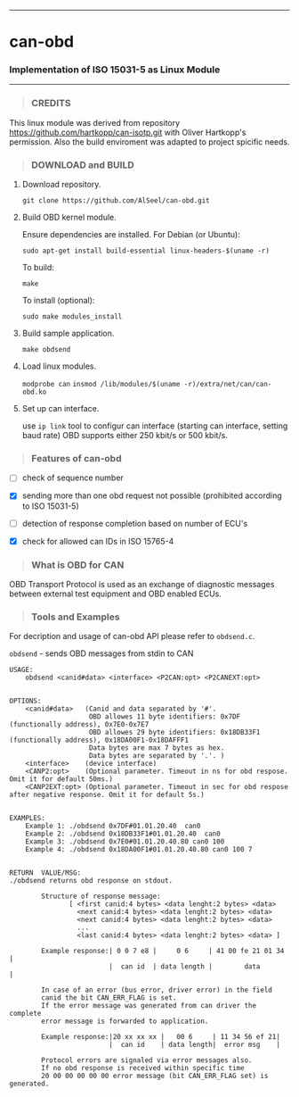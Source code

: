 ----------------------------------------------------------------------------
# can-obd
### Implementation of  ISO 15031-5 as Linux Module

----------------------------------------------------------------------------

> ### CREDITS


This linux module was derived from repository https://github.com/hartkopp/can-isotp.git
with Oliver Hartkopp's permission. Also the build 
enviroment was adapted to project spicific needs.

> ### DOWNLOAD and BUILD

1. Download repository.

      `git clone https://github.com/AlSeel/can-obd.git`

2. Build OBD kernel module.

   Ensure dependencies are installed.  For Debian (or Ubuntu):
   
      `sudo apt-get install build-essential linux-headers-$(uname -r)`

   To build:
   
      `make`

   To install (optional):
   
      `sudo make modules_install`
      
3. Build sample application. 

      `make obdsend`

4. Load linux modules.

      `modprobe can`
      `insmod /lib/modules/$(uname -r)/extra/net/can/can-obd.ko`
   
5. Set up can interface.

      use `ip link` tool to configur can interface (starting can interface, setting baud rate)
      OBD supports either 250 kbit/s or 500 kbit/s.
     

> ### Features of can-obd

- [ ] check of sequence number
- [x] sending more than one obd request not possible (prohibited 
  according to ISO 15031-5)
- [ ] detection of response completion based on number of ECU's
- [x] check for allowed can IDs in ISO 15765-4


> ### What is OBD for CAN

  OBD Transport Protocol is used as an exchange of diagnostic messages
  between external test equipment and OBD enabled ECUs.

> ### Tools and Examples

For decription and usage of can-obd API please refer to `obdsend.c`. 

`obdsend` - sends OBD messages from stdin to CAN
  
```
USAGE:     
    obdsend <canid#data> <interface> <P2CAN:opt> <P2CANEXT:opt>


OPTIONS:
    <canid#data>   (Canid and data separated by '#'. 
                    OBD allowes 11 byte identifiers: 0x7DF (functionally address), 0x7E0-0x7E7
                    OBD allowes 29 byte identifiers: 0x18DB33F1 (functionally address), 0x18DA00F1-0x18DAFFF1
                    Data bytes are max 7 bytes as hex.
                    Data bytes are separated by '.'. )
    <interface>    (device interface)
    <CANP2:opt>    (Optional parameter. Timeout in ns for obd respose. Omit it for default 50ms.)
    <CANP2EXT:opt> (Optional parameter. Timeout in sec for obd respose after negative response. Omit it for default 5s.)


EXAMPLES:
    Example 1: ./obdsend 0x7DF#01.01.20.40  can0
    Example 2: ./obdsend 0x18DB33F1#01.01.20.40  can0
    Example 3: ./obdsend 0x7E0#01.01.20.40.80 can0 100
    Example 4: ./obdsend 0x18DA00F1#01.01.20.40.80 can0 100 7


RETURN  VALUE/MSG:
./obdsend returns obd response on stdout.

        Structure of response message: 
               [ <first canid:4 bytes> <data lenght:2 bytes> <data> 
                 <next canid:4 bytes> <data lenght:2 bytes> <data> 
                 <next canid:4 bytes> <data lenght:2 bytes> <data> 
                 ...
                 <last canid:4 bytes> <data lenght:2 bytes> <data> ]

        Example response:| 0 0 7 e8 |     0 6     | 41 00 fe 21 01 34 |
                         |  can id  | data length |        data       |
                
        In case of an error (bus error, driver error) in the field
        canid the bit CAN_ERR_FLAG is set.
        If the error message was generated from can driver the complete
        error message is forwarded to application.
	
        Example response:|20 xx xx xx |   00 6     | 11 34 56 ef 21|
                         |  can id    | data length|  error msg    |

        Protocol errors are signaled via error messages also.
        If no obd response is received within specific time 
        20 00 00 00 00 00 error message (bit CAN_ERR_FLAG set) is generated.
```

